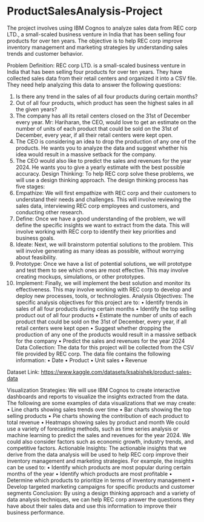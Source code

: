 # ProductSalesAnalysis-Project
The project involves using IBM Cognos to analyze sales data from REC corp LTD., a small-scaled business venture in India that has been selling four products for over ten years. The objective is to help REC corp improve inventory management and marketing strategies by understanding sales trends and customer behavior.

Problem Definition:
REC corp LTD. is a small-scaled business venture in India that has been selling four products for over ten years. They have collected sales data from their retail centers and organized it into a CSV file. They need help analyzing this data to answer the following questions:
1.	Is there any trend in the sales of all four products during certain months?
2.	Out of all four products, which product has seen the highest sales in all the given years?
3.	The company has all its retail centers closed on the 31st of December every year. Mr: Hariharan, the CEO, would love to get an estimate on the number of units of each product that could be sold on the 31st of December, every year, if all their retail centers were kept open.
4.	The CEO is considering an idea to drop the production of any one of the products. He wants you to analyze the data and suggest whether his idea would result in a massive setback for the company.
5.	The CEO would also like to predict the sales and revenues for the year 2024. He wants you to give a yearly estimate with the best possible accuracy.
Design Thinking:
To help REC corp solve these problems, we will use a design thinking approach. The design thinking process has five stages:
1.	Empathize: We will first empathize with REC corp and their customers to understand their needs and challenges. This will involve reviewing the sales data, interviewing REC corp employees and customers, and conducting other research.
2.	Define: Once we have a good understanding of the problem, we will define the specific insights we want to extract from the data. This will involve working with REC corp to identify their key priorities and business goals.
3.	Ideate: Next, we will brainstorm potential solutions to the problem. This will involve generating as many ideas as possible, without worrying about feasibility.
4.	Prototype: Once we have a list of potential solutions, we will prototype and test them to see which ones are most effective. This may involve creating mockups, simulations, or other prototypes.
5.	Implement: Finally, we will implement the best solution and monitor its effectiveness. This may involve working with REC corp to develop and deploy new processes, tools, or technologies.
Analysis Objectives:
The specific analysis objectives for this project are to:
•	Identify trends in sales of all four products during certain months
•	Identify the top selling product out of all four products
•	Estimate the number of units of each product that could be sold on the 31st of December, every year, if all retail centers were kept open
•	Suggest whether dropping the production of any one of the products would result in a massive setback for the company
•	Predict the sales and revenues for the year 2024
Data Collection:
The data for this project will be collected from the CSV file provided by REC corp. The data file contains the following information:
•	Date
•	Product
•	Unit sales
•	Revenue

Dataset Link: https://www.kaggle.com/datasets/ksabishek/product-sales-data

Visualization Strategies:
We will use IBM Cognos to create interactive dashboards and reports to visualize the insights extracted from the data. The following are some examples of data visualizations that we may create:
•	Line charts showing sales trends over time
•	Bar charts showing the top selling products
•	Pie charts showing the contribution of each product to total revenue
•	Heatmaps showing sales by product and month
We could use a variety of forecasting methods, such as time series analysis or machine learning to predict the sales and revenues for the year 2024. We could also consider factors such as economic growth, industry trends, and competitive factors.
Actionable Insights:
The actionable insights that we derive from the data analysis will be used to help REC corp improve their inventory management and marketing strategies. For example, the insights can be used to:
•	Identify which products are most popular during certain months of the year
•	Identify which products are most profitable
•	Determine which products to prioritize in terms of inventory management
•	Develop targeted marketing campaigns for specific products and customer segments
Conclusion:
By using a design thinking approach and a variety of data analysis techniques, we can help REC corp answer the questions they have about their sales data and use this information to improve their business performance.




